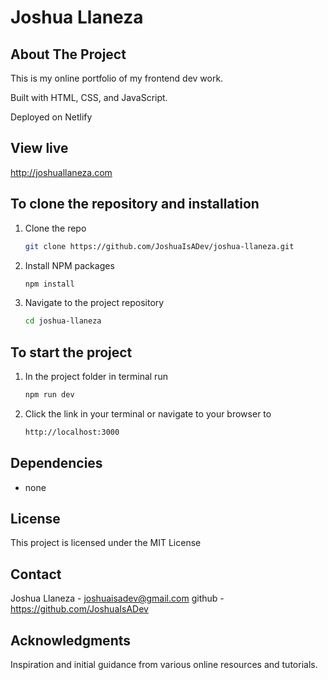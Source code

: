 # Joshua Llaneza

## About The Project

This is my online portfolio of my frontend dev work.

Built with HTML, CSS, and JavaScript.

Deployed on Netlify

## View live

http://joshuallaneza.com

## To clone the repository and installation

1. Clone the repo

   ```sh
   git clone https://github.com/JoshuaIsADev/joshua-llaneza.git

   ```

2. Install NPM packages
   ```sh
   npm install
   ```
3. Navigate to the project repository
   ```sh
   cd joshua-llaneza
   ```

## To start the project

1. In the project folder in terminal run

   ```sh
   npm run dev
   ```

2. Click the link in your terminal or navigate to your browser to
   ```sh
   http://localhost:3000
   ```

## Dependencies

<ul>
  <li>none</li>
</ul>

## License

This project is licensed under the MIT License

## Contact

Joshua Llaneza - joshuaisadev@gmail.com
github - https://github.com/JoshuaIsADev

## Acknowledgments

Inspiration and initial guidance from various online resources and tutorials.
